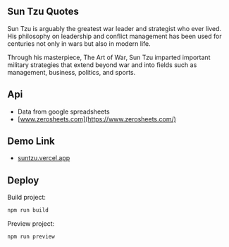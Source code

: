 ## Sun Tzu Quotes

Sun Tzu is arguably the greatest war leader and strategist who ever lived. His philosophy on leadership and conflict management has been used for centuries not only in wars but also in modern life.

Through his masterpiece, The Art of War, Sun Tzu imparted important military strategies that extend beyond war and into fields such as management, business, politics, and sports.


## Api

- Data from google spreadsheets
- [www.zerosheets.com](https://www.zerosheets.com/)

## Demo Link

- [suntzu.vercel.app](https://suntzu.vercel.app)

## Deploy

Build project:

```bash
npm run build
```

Preview project:

```bash
npm run preview
```
